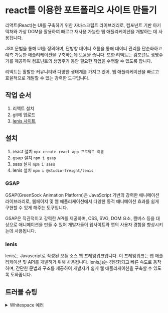 # react를 이용한 포트폴리오 사이트 만들기
리액트(React)는 UI를 구축하기 위한 자바스크립트 라이브러리로, 컴포넌트 기반 아키텍처와 가상 DOM을 활용하여 빠르고 재사용 가능한 웹 애플리케이션을 개발하는 데 사용됩니다.   
   
JSX 문법을 통해 UI를 정의하며, 단방향 데이터 흐름을 통해 데이터 관리를 단순화하고 예측 가능한 애플리케이션을 구축하는데 도움을 줍니다. 또한 리액트는 컴포넌트 생명주기를 제공하여 컴포넌트의 생명주기 동안 필요한 작업을 수행할 수 있도록 합니다.   
   
리액트는 활발한 커뮤니티와 다양한 생태계를 가지고 있어, 웹 애플리케이션을 빠르고 효율적으로 개발할 수 있는 강력한 도구입니다.   
   
## 작업 순서
1. 리액트 설치
2. git에 업로드
3. [lenis 사이트](https://github.com/studio-freight/lenis)

## 설치
1. react 설치 `npx create-react-app 프로젝트 이름`
2. gsap 설치 `npm i gsap`
3. sass 설치 `npm i sass`
4. lenis 설치 `npm i @studio-freight/lenis`

### GSAP
GSAP(GreenSock Animation Platform)은 JavaScript 기반의 강력한 애니메이션 라이브러리로, 웹페이지 및 웹 애플리케이션에서 다양한 동적 애니메이션 효과를 쉽게 구현할 수 있게 해주는 도구입니다.    
   
GSAP은 직관적이고 강력한 API를 제공하며, CSS, SVG, DOM 요소, 캔버스 등을 대상으로 애니메이션을 만들 수 있어 개발자들이 웹사이트와 앱의 사용자 경험을 향상시키는데 사용됩니다.   

### lenis
lenis는 Javascript로 작성된 오픈 소스 웹 프레임워크입니다. 이 프레임워크는 웹 애플리케이션 및 API를 개발하기 위해 사용됩니다. lenis.js는 경량화되고 빠른 속도로 동작하며, 간단한 문법과 구조를 제공하여 개발자가 쉽게 웹 애플리케이션을 구축할 수 있도록 도와줍니다.   
   
## 트러블 슈팅
<details>
<summary>Whitespace 에러</summary>
유닉스 시스템에서는 한 줄의 끝이 LF(Line Feed)로 이루어지는 반면,   
윈도우에서는 줄 하나가 CR(Carriage Return)와 LF(Line Feed), 즉 CRLF로   이루어지는데, Git이 이 둘 중 어느 쪽을 선택할지 혼란이 온 것이다. 

해결방법   
`git config --global core.autocrlf true // 시스템 전체에 적용`   
`git config core.autocrlf true // 해당 프로젝트에만 적용`   

에러 메시지 끄기
`git config --global core.safecrlf false`
</details>
